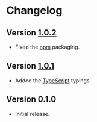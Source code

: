 # Changelog

## Version [1.0.2](https://git.belin.io/cedx/lcov.hx/compare/v1.0.1...v1.0.2)
- Fixed the [npm](https://www.npmjs.com) packaging.

## Version [1.0.1](https://git.belin.io/cedx/lcov.hx/compare/v1.0.0...v1.0.1)
- Added the [TypeScript](https://www.typescriptlang.org) typings.

## Version 0.1.0
- Initial release.
